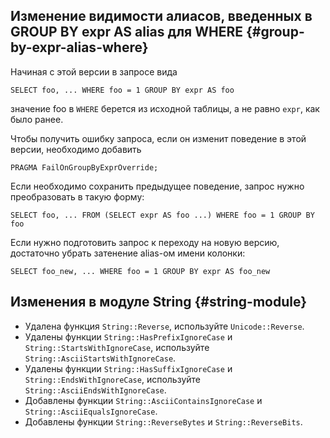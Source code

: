 ## Изменение видимости алиасов, введенных в GROUP BY expr AS alias для WHERE {#group-by-expr-alias-where}

Начиная с этой версии в запросе вида

```yql
SELECT foo, ... WHERE foo = 1 GROUP BY expr AS foo
```

значение foo в `WHERE` берется из исходной таблицы, а не равно `expr`, как было ранее.

Чтобы получить ошибку запроса, если он изменит поведение в этой версии, необходимо добавить

```yql
PRAGMA FailOnGroupByExprOverride;
```

Если необходимо сохранить предыдущее поведение, запрос нужно преобразовать в такую форму:

```yql
SELECT foo, ... FROM (SELECT expr AS foo ...) WHERE foo = 1 GROUP BY foo
```

Если нужно подготовить запрос к переходу на новую версию, достаточно убрать затенение alias-ом имени колонки:

```yql
SELECT foo_new, ... WHERE foo = 1 GROUP BY expr AS foo_new
```

## Изменения в модуле String {#string-module}

* Удалена функция `String::Reverse`, используйте `Unicode::Reverse`.
* Удалены функции `String::HasPrefixIgnoreCase` и `String::StartsWithIgnoreCase`, используйте `String::AsciiStartsWithIgnoreCase`.
* Удалены функции `String::HasSuffixIgnoreCase` и `String::EndsWithIgnoreCase`, используйте `String::AsciiEndsWithIgnoreCase`.
* Добавлены функции `String::AsciiContainsIgnoreCase` и `String::AsciiEqualsIgnoreCase`.
* Добавлены функции `String::ReverseBytes` и `String::ReverseBits`.
